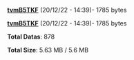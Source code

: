 [**tvmB5TKF**](/data/tvmB5TKF.txt) (20/12/22 - 14:39)- 1785 bytes

[**tvmB5TKF**](/data/tvmB5TKF.txt) (20/12/22 - 14:39)- 1785 bytes

**Total Datas**: 878

**Total Size**: 5.63 MB / 5.6 MB
